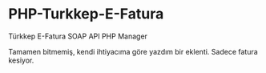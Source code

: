 # PHP-Turkkep-E-Fatura
Türkkep E-Fatura SOAP API PHP Manager  

Tamamen bitmemiş, kendi ihtiyacıma göre yazdım bir eklenti. Sadece fatura kesiyor.
